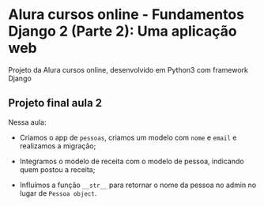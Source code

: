 # Alura cursos online - Fundamentos Django 2 (Parte 2): Uma aplicação web

Projeto da Alura cursos online, desenvolvido em Python3 com framework Django

## Projeto final aula 2

Nessa aula:

- Criamos o app de `pessoas`, criamos um modelo com `nome` e `email` e realizamos a migração;

- Integramos o modelo de receita com o modelo de pessoa, indicando quem postou a receita;

- Influímos a função `__str__` para retornar o nome  da pessoa no admin no lugar de `Pessoa object`.
